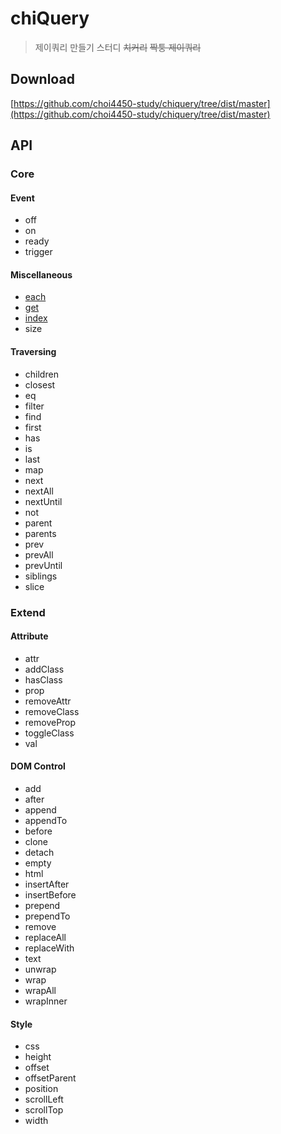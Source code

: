 # chiQuery

> 제이쿼리 만들기 스터디 <del>치커리</del> <del>짝퉁 제이쿼리</del>

## Download

[https://github.com/choi4450-study/chiquery/tree/dist/master](https://github.com/choi4450-study/chiquery/tree/dist/master)

## API

### Core

#### Event

- off
- on
- ready
- trigger

#### Miscellaneous

- [each](https://api.jquery.com/each/)
- [get](https://api.jquery.com/get/)
- [index](https://api.jquery.com/index/)
- size

#### Traversing

- children
- closest
- eq
- filter
- find
- first
- has
- is
- last
- map
- next
- nextAll
- nextUntil
- not
- parent
- parents
- prev
- prevAll
- prevUntil
- siblings
- slice

### Extend

#### Attribute

- attr
- addClass
- hasClass
- prop
- removeAttr
- removeClass
- removeProp
- toggleClass
- val

#### DOM Control

- add
- after
- append
- appendTo
- before
- clone
- detach
- empty
- html
- insertAfter
- insertBefore
- prepend
- prependTo
- remove
- replaceAll
- replaceWith
- text
- unwrap
- wrap
- wrapAll
- wrapInner

#### Style

- css
- height
- offset
- offsetParent
- position
- scrollLeft
- scrollTop
- width
